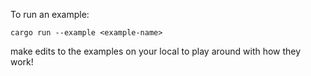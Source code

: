 To run an example:
```
cargo run --example <example-name>
```
make edits to the examples on your local to play around with how they work!